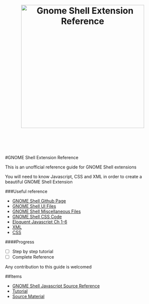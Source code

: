 <h1 align="center">
    <br>
    <img width="400" src="https://raw.githubusercontent.com/julio641742/gnome-shell-extension-reference/master/media/gnome-logo.png" alt="Gnome Shell Extension Reference">
    <br>
    <br>
    <br>
</h1>
#GNOME Shell Extension Reference

This is an unofficial reference guide for GNOME Shell extensions

You will need to know Javascript, CSS and XML in order to create a beautiful GNOME Shell Extension

###Useful reference
- [GNOME Shell Github Page](https://github.com/GNOME/gnome-shell)
- [GNOME Shell UI Files](https://github.com/GNOME/gnome-shell/tree/master/js/ui)
- [GNOME Shell Miscellaneous Files](https://github.com/GNOME/gnome-shell/tree/master/js/misc)
- [GNOME Shell CSS Code](https://github.com/GNOME/gnome-shell/blob/master/data/theme/gnome-shell.css)
- [Eloquent Javascript Ch 1-6](http://eloquentjavascript.net/)
- [XML](http://www.w3schools.com/xml/xml_whatis.asp)
- [CSS](http://www.w3schools.com/css/css_syntax.asp)

####Progress
- [ ] Step by step tutorial
- [ ] Complete Reference

Any contribution to this guide is welcomed


##Items

* [GNOME Shell Javascript Source Reference](REFERENCE.md)
* [Tutorial](TUTORIAL.md)
* [Source Material](SOURCES.md)